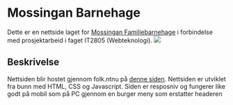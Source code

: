 
# Mossingan Barnehage
Dette er en nettside laget for [Mossingan Familiebarnehage](https://www.barnehagefakta.no/barnehage/983696899/mossingan-familiebarnehage-ans) i forbindelse med prosjektarbeid i faget IT2805 (Webteknologi).
<img src="mossingan-barnehage-master/img/Illustrasjon/Illustrasjon1.png">
## Beskrivelse
Nettsiden blir hostet gjennom folk.ntnu på [denne siden](https://folk.ntnu.no/haakonrj/mossingan_barnehage/hjem.html).
Nettsiden er utviklet fra bunn med HTML, CSS og Javascript.
Siden er resposniv og fungerer like godt på mobil som på PC gjennom en burger meny som erstatter headeren
